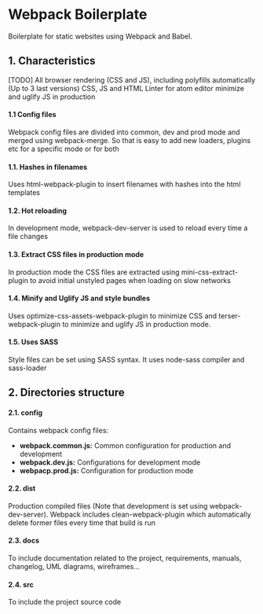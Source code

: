 # Webpack Boilerplate

Boilerplate for static websites using Webpack and Babel.

## 1. Characteristics

[TODO]
All browser rendering (CSS and JS), including polyfills automatically (Up to 3 last versions)
CSS, JS and HTML Linter for atom editor
minimize and uglify JS in production

#### 1.1 Config files
Webpack config files are divided into common, dev and prod mode and merged using webpack-merge. So that is easy to add new loaders, plugins etc for a specific mode or for both

#### 1.1. Hashes in filenames
Uses html-webpack-plugin to insert filenames with hashes into the html templates

#### 1.2. Hot reloading
In development mode, webpack-dev-server is used to reload every time a file changes

#### 1.3. Extract CSS files in production mode
In production mode the CSS files are extracted using mini-css-extract-plugin to avoid initial unstyled pages when loading on slow networks

#### 1.4. Minify and Uglify JS and style bundles
Uses optimize-css-assets-webpack-plugin to minimize CSS and terser-webpack-plugin to minimize and uglify JS in production mode.

#### 1.5. Uses SASS
Style files can be set using SASS syntax. It uses node-sass compiler and sass-loader


## 2. Directories structure
#### 2.1. config
Contains webpack config files:
* **webpack.common.js:** Common configuration for production and development
* **webpack.dev.js:** Configurations for development mode
* **webpacp.prod.js:** Configuration for production mode

#### 2.2. dist
Production compiled files (Note that development is set using webpack-dev-server).  Webpack includes clean-webpack-plugin which automatically delete former files every time that build is run

#### 2.3. docs
To include documentation related to the project, requirements, manuals, changelog, UML diagrams, wireframes...

#### 2.4. src
To include the project source code
